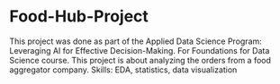 # Food-Hub-Project
This project was done as part of the Applied Data Science Program: Leveraging AI for Effective Decision-Making. For Foundations for Data Science course. This project is about analyzing the orders from a food aggregator company. Skills: EDA, statistics, data visualization

